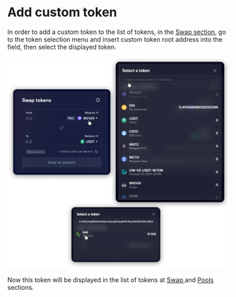 # Add custom token

In order to add a custom token to the list of tokens, in the [Swap section](../../swap/), go to the token selection menu and insert custom token root address into the field, then select the displayed token.&#x20;

![](<../../../.gitbook/assets/image (150).png>)

Now this token will be displayed in the list of tokens at [Swap ](../../swap/)and [Pools ](../../pools/)sections.&#x20;
